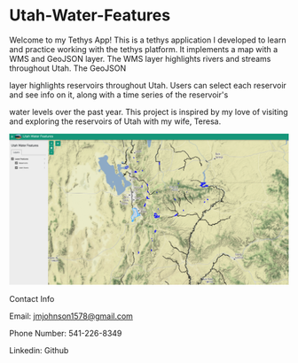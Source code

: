 # Utah-Water-Features
Welcome to my Tethys App!
This is a tethys application I developed to learn and practice working with the tethys platform.
It implements a map with a WMS and GeoJSON layer. The WMS layer highlights rivers and streams throughout Utah. The GeoJSON

layer highlights reservoirs throughout Utah. Users can select each reservoir and see info on it, along with a time series of the reservoir's

water levels over the past year. This project is inspired by my love of visiting and exploring the reservoirs of Utah with my wife, Teresa.



![application screenshot](Assets/application_screenshot.png)



Contact Info

Email: jmjohnson1578@gmail.com

Phone Number: 541-226-8349

Linkedin:
Github

